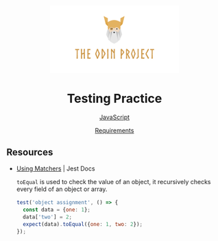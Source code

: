 <div align="center">
<a href="https://theodinproject.com/"><img src="https://github.com/yousefelassal/odin-recipes/blob/main/images/top%20logo.png?raw=true" width="300px" height="auto"></a>
<h1>Testing Practice</h1>
<p><a href="https://www.theodinproject.com/paths/full-stack-javascript/courses/javascript">JavaScript</a></p>
<p><a href="https://www.theodinproject.com/lessons/node-path-javascript-testing-practice">Requirements</a></p>

</div>

## Resources
- [Using Matchers](https://jestjs.io/docs/using-matchers) | Jest Docs

  `toEqual` is used to check the value of an object, it recursively checks every field of an object or array.
  ```js
  test('object assignment', () => {
    const data = {one: 1};
    data['two'] = 2;
    expect(data).toEqual({one: 1, two: 2});
  });
  ```
